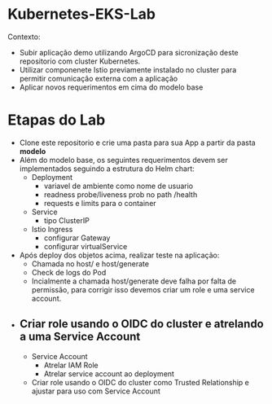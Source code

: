 # Kubernetes-EKS-Lab
Contexto:
  - Subir aplicação demo utilizando ArgoCD para sicronização deste repositorio com cluster Kubernetes.
  - Utilizar componenete Istio previamente instalado no cluster para permitir comunicação externa com a aplicação
  - Aplicar novos requerimentos em cima do modelo base

# Etapas do Lab
- Clone este repositorio e crie uma pasta para sua App a partir da pasta **modelo**
- Além do modelo base, os seguintes requerimentos devem ser implementados seguindo a estrutura do Helm chart:
  - Deployment
    - variavel de ambiente como nome de usuario
    - readness probe/liveness prob no path /health
    - requests e limits para o container
  - Service
    - tipo ClusterIP
  - Istio Ingress
    - configurar Gateway
    - configurar virtualService
- Após deploy dos objetos acima, realizar teste na aplicação:
  -   Chamada no host/ e host/generate
  -   Check de logs do Pod
  -   Incialmente a chamada host/generate deve falha por falta de permissão, para corrigir isso devemos criar um role e uma service account.
- Criar role usando o OIDC do cluster e atrelando a uma Service Account
  - 
  - Service Account
    - Atrelar IAM Role
    - Atrelar service account ao deployment
  - Criar role usando o OIDC do cluster como Trusted Relationship e ajustar para uso com Service Account